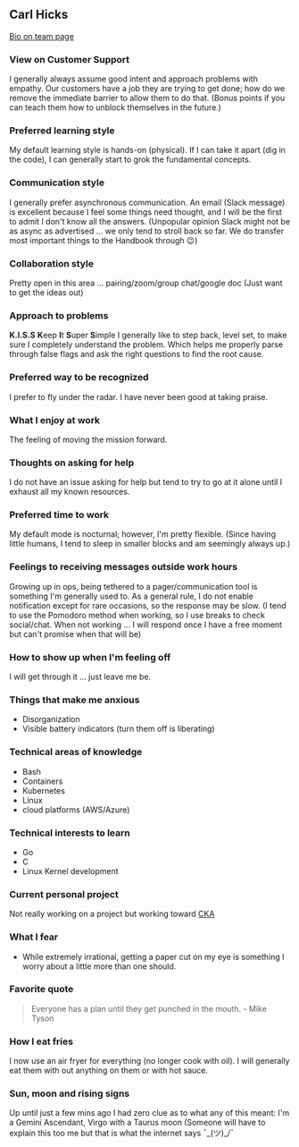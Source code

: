 ## Carl Hicks

[Bio on team page](../../company/team/index.md#carl-hicks-he-him)

### View on Customer Support
I generally always assume good intent and approach problems with empathy. Our customers have a job they are trying to get done; how do we remove the immediate barrier to allow them to do that. (Bonus points if you can teach them how to unblock themselves in the future.)


### Preferred learning style
My default learning style is hands-on (physical). If I can take it apart (dig in the code), I can generally start to grok the fundamental concepts. 

### Communication style
I generally prefer asynchronous communication. An email (Slack message) is excellent because I feel some things need thought, and I will be the first to admit I don't know all the answers. 
(Unpopular opinion Slack might not be as async as advertised ... we only tend to stroll back so far. We do transfer most important things to the Handbook through 😉)

### Collaboration style
Pretty open in this area ... pairing/zoom/group chat/google doc (Just want to get the ideas out)

### Approach to problems
**K.I.S.S**
**K**eep **I**t **S**uper **S**imple
I generally like to step back, level set, to make sure I completely understand the problem. Which helps me properly parse through false flags and ask the right questions to find the root cause.

### Preferred way to be recognized
I prefer to fly under the radar. I have never been good at taking praise.

### What I enjoy at work
The feeling of moving the mission forward.

### Thoughts on asking for help
I do not have an issue asking for help but tend to try to go at it alone until I exhaust all my known resources. 

### Preferred time to work
My default mode is nocturnal; however, I'm pretty flexible. 
(Since having little humans, I tend to sleep in smaller blocks and am seemingly always up.)

### Feelings to receiving messages outside work hours
Growing up in ops, being tethered to a pager/communication tool is something I'm generally used to. As a general rule, I do not enable notification except for rare occasions, so the response may be slow.
(I tend to use the Pomodoro method when working, so I use breaks to check social/chat. When not working ... I will respond once I have a free moment but can't promise when that will be)


### How to show up when I'm feeling off
I will get through it ... just leave me be.

### Things that make me anxious
- Disorganization
- Visible battery indicators (turn them off is liberating)


### Technical areas of knowledge
- Bash
- Containers
- Kubernetes
- Linux
- cloud platforms (AWS/Azure)

### Technical interests to learn
- Go
- C
- Linux Kernel development

### Current personal project
Not really working on a project but working toward [CKA](https://training.linuxfoundation.org/certification/certified-kubernetes-administrator-cka/) 

### What I fear
- While extremely irrational, getting a paper cut on my eye is something I worry about a little more than one should.

### Favorite quote
> Everyone has a plan until they get punched in the mouth. - Mike Tyson

### How I eat fries
I now use an air fryer for everything (no longer cook with oil). I will generally eat them with out anything on them or with hot sauce.


### Sun, moon and rising signs
Up until just a few mins ago I had zero clue as to what any of this meant:
I'm a Gemini Ascendant, Virgo with a Taurus moon
(Someone will have to explain this too me but that is what the internet says ¯\_(ツ)_/¯